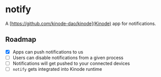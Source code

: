 # notify
A [https://github.com/kinode-dao/kinode](Kinode) app for notifications.

## Roadmap
- [x] Apps can push notifications to us
- [ ] Users can disable notifications from a given process
- [ ] Notifications will get pushed to your connected devices
- [ ] `notify` gets integrated into Kinode runtime
